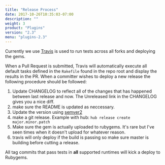 ```yaml
---
title: "Release Process"
date: 2017-10-26T10:35:03-07:00
description: ""
weight: 3
product: "Plugins"
version: "2.3"
menu: "plugins-2.3"
---
```


Currently we use  [Travis](https://travis-ci.org/) is used to run tests across all forks and deploying the gems.

When a Pull Request is submitted, Travis will automatically execute all default tasks defined in the `Rakefile` found in the repo root and display the results in the PR.  When a committer wishes to deploy a new release the following procedure should be followed:

1. Update CHANGELOG to reflect all of the changes that has happened between last release and now. The Unreleased link in the CHANGELOG gives you a nice diff.
1. make sure the README is updated as neccessary.
1. Update the version using [semver2](http://semver.org/spec/v2.0.0.html)
1. make a git release. Example with hub: `hub release create major.minor.patch`
1. Make sure the gem is actually uploaded to rubygems. It's rare but I've seen times when it doesn't upload for whatever reason.
1. travis will only deploy if the build is passing so make sure master is building before cutting a release.

All tag commits that pass tests in **all** supported runtimes will kick a deploy to Rubygems.
